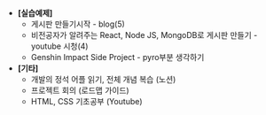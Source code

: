 - **[실습예제]**
    - 게시판 만들기시작 - blog(5)
    - 비전공자가 알려주는 React, Node JS, MongoDB로 게시판 만들기 - youtube 시청(4)
    - Genshin Impact Side Project - pyro부분 생각하기
- **[기타]**
    - 개발의 정석 어플 읽기, 전체 개념 복습 (노션)
    - 프로젝트 회의 (로드맵 가이드)
    - HTML, CSS 기초공부 (Youtube)